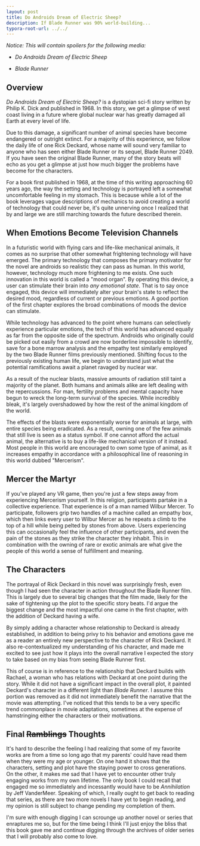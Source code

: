 ```yaml
---
layout: post
title: Do Androids Dream of Electric Sheep?
description: If Blade Runner was 90% world-building...
typora-root-url: ../../
---
```


*Notice: This will contain spoilers for the following media:*

- _Do Androids Dream of Electric Sheep_

- _Blade Runner_

## Overview

_Do Androids Dream of Electric Sheep?_ is a dystopian sci-fi story written by 
Philip K. Dick and published in 1968. In this story, we get a glimpse of west 
coast living in a future where global nuclear war has greatly damaged all Earth 
at every level of life.

Due to this damage, a significant number of animal species have become 
endangered or outright extinct. For a majority of this experience, we follow 
the daily life of one Rick Deckard, whose name will sound very familiar to 
anyone who has seen either Blade Runner or its sequel, Blade Runner 2049. If 
you have seen the original Blade Runner, many of the story beats will echo as 
you get a glimpse at just how much bigger the problems have become for the 
characters.

For a book first published in 1968, at the time of this writing approaching 60 
years ago, the way the setting and technology is portrayed left a somewhat 
uncomfortable feeling in my stomach. This is because while a lot of the book 
leverages vague descriptions of mechanics to avoid creating a world of 
technology that could never be, it's quite unnerving once I realized 
that by and large we are still marching towards the future described therein.

## When Emotions Become Television Channels

In a futuristic world with flying cars and life-like mechanical animals, it 
comes as no surprise that other somewhat frightening technology will have 
emerged. The primary technology that composes the primary motivator for the 
novel are androids so realistic they can pass as human. In this world, however, 
technology much more frightening to me exists. One such innovation in this 
world is called a "mood organ". By operating this device, a user can stimulate 
their brain into _any emotional state_. That is to say once engaged, this 
device will immediately alter your brain's state to reflect the desired mood, 
regardless of current or previous emotions. A good portion of the first chapter 
explores the broad combinations of moods the device can stimulate.

While technology has advanced to the point where humans can selectively 
experience particular emotions, the tech of this world has advanced equally as 
far from the opposite side of the spectrum. Androids who originally could be 
picked out easily from a crowd are now borderline impossible to identify, save 
for a bone marrow analysis and the empathy test similarly employed by the two 
Blade Runner films previously mentioned. Shifting focus to the previously 
existing human life, we begin to understand just what the potential 
ramifications await a planet ravaged by nuclear war.

As a result of the nuclear blasts, massive amounts of radiation still taint a 
majority of the planet. Both humans and animals alike are left dealing with the 
repercussions. For man, fertility problems and mental capacity have begun to 
wreck the long-term survival of the species. While incredibly bleak, it's 
largely overshadowed by how the rest of the animal kingdom of the world.

The effects of the blasts were exponentially worse for animals at large, with 
entire species being eradicated. As a result, owning one of the few animals 
that still live is seen as a status symbol. If one cannot afford the actual 
animal, the alternative is to buy a life-like mechanical version of it instead. 
Most people in this world are encouraged to own some type of animal, as it 
increases empathy in accordance with a philosophical line of reasoning in this 
world dubbed "Mercerism".

## Mercer the Martyr

If you've played any VR game, then you're just a few steps away from 
experiencing Mercerism yourself. In this religion, participants partake in a 
collective experience. That experience is of a man named Wilbur Mercer. To 
participate, followers grip two handles of a machine called an empathy box, 
which then links every user to Wilbur Mercer as he repeats a climb to the top 
of a hill while being pelted by stones from above. Users experiencing this can 
occasionally feel the influence of other participants, and even the pain of the 
stones as they strike the character they inhabit. This in combination with the 
owning of rare or exotic animals are what give the people of this world a sense 
of fulfillment and meaning.

## The Characters

The portrayal of Rick Deckard in this novel was surprisingly fresh, even though 
I had seen the character in action throughout the Blade Runner film. This is 
largely due to several big changes that the film made, likely for the sake of 
tightening up the plot to the specific story beats. I'd argue the biggest 
change and the most impactful one came in the first chapter, with the addition 
of Deckard having a wife.

By simply adding a character whose relationship to Deckard is already 
established, in addition to being privy to his behavior and emotions gave me as 
a reader an entirely new perspective to the character of Rick Deckard. It also 
re-contextualized my understanding of his character, and made me excited to 
see just how it plays into the overall narrative I expected the story to take 
based on my bias from seeing Blade Runner first.

This of course is in reference to the relationship that Deckard builds with 
Rachael, a woman who has relations with Deckard at one point during the story. 
While it did not have a significant impact in the overall plot, it painted 
Deckard's character in a different light than _Blade Runner_. I assume this 
portion was removed as it did not immediately benefit the narrative that the 
movie was attempting. I've noticed that this tends to be a very specific trend 
commonplace in movie adaptations, sometimes at the expense of hamstringing 
either the characters or their motivations.

## Final ~~Ramblings~~ Thoughts

It's hard to describe the feeling I had realizing that some of my favorite 
works are from a time so long ago that my parents' could have read them when 
they were my age or younger. On one hand it shows that the characters, setting 
and plot have the staying power to cross generations. On the other, it makes me 
sad that I have yet to encounter other truly engaging works from my own 
lifetime. The only book I could recall that engaged me so immediately and 
incessantly would have to be _Annihilation_ by Jeff VanderMeer. Speaking of 
which, I really ought to get back to reading that series, as there are two more
novels I have yet to begin reading, and my opinion is still subject to change 
pending my completion of them.

I'm sure with enough digging I can scrounge up another novel or series that 
enraptures me so, but for the time being I think I'll just enjoy the bliss that 
this book gave me and continue digging through the archives of older series that
I will probably also come to love.